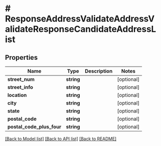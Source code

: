 # # ResponseAddressValidateAddressValidateResponseCandidateAddressList

## Properties

Name | Type | Description | Notes
------------ | ------------- | ------------- | -------------
**street_num** | **string** |  | [optional]
**street_info** | **string** |  | [optional]
**location** | **string** |  | [optional]
**city** | **string** |  | [optional]
**state** | **string** |  | [optional]
**postal_code** | **string** |  | [optional]
**postal_code_plus_four** | **string** |  | [optional]

[[Back to Model list]](../../README.md#models) [[Back to API list]](../../README.md#endpoints) [[Back to README]](../../README.md)
